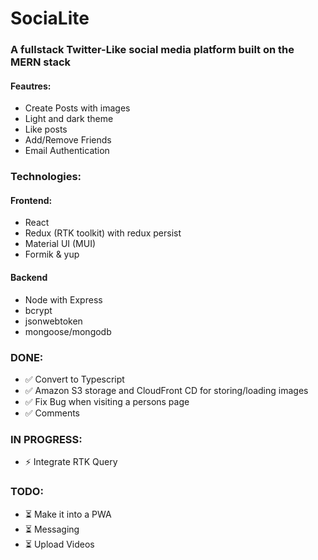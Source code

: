 # SociaLite

### A fullstack Twitter-Like social media platform built on the MERN stack

#### Feautres:

- Create Posts with images
- Light and dark theme
- Like posts
- Add/Remove Friends
- Email Authentication

### Technologies:

#### Frontend:

- React
- Redux (RTK toolkit) with redux persist
- Material UI (MUI)
- Formik & yup

#### Backend

- Node with Express
- bcrypt
- jsonwebtoken
- mongoose/mongodb

### DONE:

- ✅ Convert to Typescript
- ✅ Amazon S3 storage and CloudFront CD for storing/loading images
- ✅ Fix Bug when visiting a persons page
- ✅ Comments

### IN PROGRESS:

- ⚡ Integrate RTK Query

### TODO:

- ⏳ Make it into a PWA
- ⏳ Messaging
- ⏳ Upload Videos
